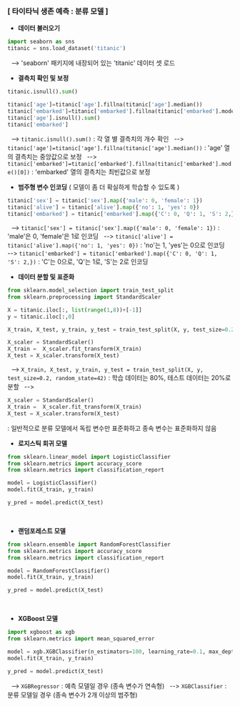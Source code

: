 ### [ 타이타닉 생존 예측 : 분류 모델 ]
* **데이터 불러오기**
```python
import seaborn as sns
titanic = sns.load_dataset('titanic')
```
&nbsp; --> 'seaborn' 패키지에 내장되어 있는 'titanic' 데이터 셋 로드
&nbsp;
&nbsp;
* **결측치 확인 및 보정**
```python
titanic.isnull().sum()

titanic['age']=titanic['age'].fillna(titanic['age'].median())
titanic['embarked']=titanic['embarked'].fillna(titanic['embarked'].mode()[0])
titanic['age'].isnull().sum()
titanic['embarked']
```
&nbsp; --> `titanic.isnull().sum()` : 각 열 별 결측치의 개수 확인
&nbsp; --> `titanic['age']=titanic['age'].fillna(titanic['age'].median())` : 'age' 열의 결측치는 중앙값으로 보정
&nbsp; --> `titanic['embarked']=titanic['embarked'].fillna(titanic['embarked'].mode()[0])` : 'embarked' 열의 결측치는 최빈값으로 보정
&nbsp;
&nbsp;
* **범주형 변수 인코딩**
( 모델이 좀 더 확실하게 학습할 수 있도록 )
```python
titanic['sex'] = titanic['sex'].map({'male': 0, 'female': 1})
titanic['alive'] = titanic['alive'].map({'no': 1, 'yes': 0})
titanic['embarked'] = titanic['embarked'].map({'C': 0, 'Q': 1, 'S': 2,})
```
&nbsp; --> `titanic['sex'] = titanic['sex'].map({'male': 0, 'female': 1})` : 'male'은 0, 'female'은 1로 인코딩
&nbsp; --> `titanic['alive'] = titanic['alive'].map({'no': 1, 'yes': 0})` : 'no'는 1, 'yes'는 0으로 인코딩
&nbsp; --> `titanic['embarked'] = titanic['embarked'].map({'C': 0, 'Q': 1, 'S': 2,})` : 'C'는 0으로, 'Q'는 1로, 'S'는 2로 인코딩
&nbsp;
&nbsp;
* **데이터 분할 및 표준화**
```python
from sklearn.model_selection import train_test_split
from sklearn.preprocessing import StandardScaler

X = titanic.iloc[:, list(range(1,8))+[-1]]
y = titanic.iloc[:,0]

X_train, X_test, y_train, y_test = train_test_split(X, y, test_size=0.2, random_state=42)

X_scaler = StandardScaler()
X_train =  X_scaler.fit_transform(X_train)
X_test = X_scaler.transform(X_test)
```
&nbsp; --> `X_train, X_test, y_train, y_test = train_test_split(X, y, test_size=0.2, random_state=42)` : 학습 데이터는 80%, 테스트 데이터는 20%로 분할
&nbsp; --> 
```python
X_scaler = StandardScaler()
X_train =  X_scaler.fit_transform(X_train)
X_test = X_scaler.transform(X_test)
```
: 일반적으로 분류 모델에서 독립 변수만 표준화하고 종속 변수는 표준화하지 않음
&nbsp;
&nbsp;
* **로지스틱 회귀 모델**
```python
from sklearn.linear_model import LogisticClassifier
from sklearn.metrics import accuracy_score
from sklearn.metrics import classification_report

model = LogisticClassifier()
model.fit(X_train, y_train)

y_pred = model.predict(X_test)
```
&nbsp;
&nbsp;
* **랜덤포레스트 모델**
```python
from sklearn.ensemble import RandomForestClassifier
from sklearn.metrics import accuracy_score
from sklearn.metrics import classification_report

model = RandomForestClassifier()
model.fit(X_train, y_train)

y_pred = model.predict(X_test)
```
&nbsp;
&nbsp;
* **XGBoost 모델**
```python
import xgboost as xgb
from sklearn.metrics import mean_squared_error

model = xgb.XGBClassifier(n_estimators=100, learning_rate=0.1, max_depth=3, random_state=42)
model.fit(X_train, y_train)

y_pred = model.predict(X_test)
```
&nbsp; --> `XGBRegressor` : 예측 모델일 경우 (종속 변수가 연속형)
&nbsp; --> `XGBClassifier` : 분류 모델일 경우 (종속 변수가 2개 이상의 범주형)